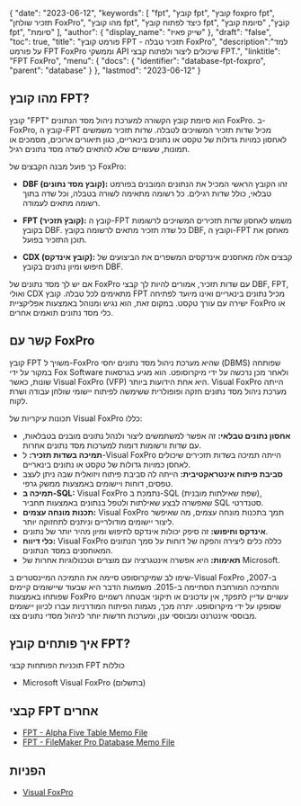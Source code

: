 {
"date": "2023-06-12",
  "keywords": [
"fpt",
"קובץ fpt",
"קובץ foxpro fpt",
"תזכיר שולחן FoxPro",
"מהו קובץ fpt",
"כיצד לפתוח קובץ fpt",
"קוֹבֶץ",
"סיומת קובץ fpt",
"סיומת"
],
  "author": {
"display_name": "שייק פאיז"
},
"draft": "false",
"toc": true,
"title": "פורמט קובץ FPT - תזכיר טבלה FoxPro",
  "description":"למד על פורמט FPT FoxPro וממשקי API שיכולים ליצור ולפתוח קבצי FPT.",
  "linktitle": "FPT FoxPro",
  "menu": {
    "docs": {
      "identifier": "database-fpt-foxpro",
      "parent": "database"
}
},
"lastmod": "2023-06-12"
}

## מהו קובץ FPT?

קובץ "FPT" הוא סיומת קובץ הקשורה למערכת ניהול מסד הנתונים FoxPro. ב-FoxPro, קובץ ה-FPT מכיל שדות תזכיר המשויכים לטבלה. שדות תזכיר משמשים לאחסון כמויות גדולות של טקסט או נתונים בינאריים, כגון תיאורים ארוכים, מסמכים או תמונות, שעשויים שלא להתאים לשדה מסד נתונים רגיל.

כך פועל מבנה הקבצים של FoxPro:

- **DBF (קובץ מסד נתונים):** זהו הקובץ הראשי המכיל את הנתונים המובנים בפורמט טבלאי, כולל שדות רגילים. כל רשומה מתאימה לשורה בטבלה, וכל שדה בתוך רשומה מתאים לעמודה.

- **FPT (קובץ תזכיר):** קובץ ה-FPT משמש לאחסון שדות תזכירים המשויכים לרשומות בקובץ DBF. כל שדה תזכיר מתאים לרשומה בקובץ DBF, וקובץ ה-FPT מאחסן את תוכן התזכיר בפועל.

- **CDX (קובץ אינדקס):** קבצים אלה מאחסנים אינדקסים המשפרים את הביצועים של חיפוש ומיון נתונים בקובץ DBF.

אם יש לך מסד נתונים של FoxPro עם שדות תזכיר, אמורים להיות לך קבצי DBF, FPT, ואולי CDX מתאימים לכל טבלה. קובץ FPT מכיל נתונים בינאריים ואינו מיועד לפתיחה ישירה עם עורך טקסט. במקום זאת, הוא נגיש ומנוהל באמצעות אפליקציית FoxPro או כלי מסד נתונים תואמים אחרים.

## קשר עם FoxPro

קובץ FPT משויך ל-FoxPro שהיא מערכת ניהול מסד נתונים יחסי (DBMS) שפותחה במקור על ידי Fox Software ולאחר מכן נרכשה על ידי מיקרוסופט. הוא מגיע בגרסאות שונות, כאשר Visual FoxPro (VFP) היא אחת הידועות ביותר. Visual FoxPro הייתה מערכת ניהול מסד נתונים חזקה ופופולרית ששימשה לפיתוח יישומי שולחן עבודה ושרת לקוח.

תכונות עיקריות של Visual FoxPro כללו:

- **אחסון נתונים טבלאי:** זה אפשר למשתמשים ליצור ולנהל נתונים מובנים בטבלאות, עם שדות ורשומות דומות למערכות מסד נתונים אחרות.
- **תמיכה בשדות תזכיר:** ל-Visual FoxPro הייתה תמיכה בשדות תזכירים שיכולים לאחסן כמויות גדולות של טקסט או נתונים בינאריים.
- **סביבת פיתוח אינטראקטיבית:** הייתה לה סביבת פיתוח ויזואלית שבה ניתן לעצב טפסים, דוחות ויישומים באמצעות ממשק גרפי.
- **תמיכה ב-SQL:** Visual FoxPro נתמכת ב-SQL (שפת שאילתות מובנית), שאפשרה לבצע שאילתות ולטפל בנתונים באמצעות תחביר SQL סטנדרטי.
- **תכנות מונחה עצמים:** Visual FoxPro תמך בתכנות מונחה עצמים, מה שאיפשר ליצור יישומים מודולריים וניתנים לתחזוקה יותר.
- **אינדקס וחיפוש:** זה סיפק יכולות אינדקס לחיפוש ומיון מהיר יותר של נתונים.
- **כלי דיווח:** Visual FoxPro כללה כלים ליצירה והפקה של דוחות על סמך הנתונים המאוחסנים במסד הנתונים.
- **תאימות:** היא אפשרה אינטגרציה עם מוצרים וטכנולוגיות אחרות של Microsoft.

שימו לב שמיקרוסופט סיימה את התמיכה המיינסטרים ב-Visual FoxPro ב-2007, והתמיכה המורחבת הסתיימה ב-2015. משמעות הדבר היא שבעוד שיישומים קיימים שפותחו באמצעות FoxPro עשויים עדיין לתפקד, אין עדכונים או תיקוני אבטחה רשמיים שסופקו על ידי מיקרוסופט. יתרה מכך, מגמות הפיתוח המודרניות עברו לכיוון יישומים מבוססי אינטרנט ומבוססי ענן, ומערכות חדשות יותר לניהול מסדי נתונים צצו.

## איך פותחים קובץ FPT?

תוכניות הפותחות קבצי FPT כוללות

- Microsoft Visual FoxPro (בתשלום)

## קבצי FPT אחרים

- [FPT - Alpha Five Table Memo File](/he/database/fpt-alphafive/)
- [FPT - FileMaker Pro Database Memo File](/he/database/fpt/)

## הפניות
* [Visual FoxPro](https://en.wikipedia.org/wiki/Visual_FoxPro)

